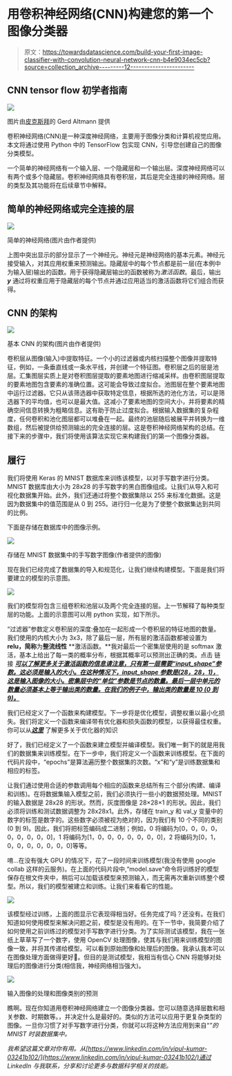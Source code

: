 # 用卷积神经网络(CNN)构建您的第一个图像分类器

> 原文：<https://towardsdatascience.com/build-your-first-image-classifier-with-convolution-neural-network-cnn-b4e9034ec5cb?source=collection_archive---------12----------------------->

## CNN tensor flow 初学者指南

![](img/309edaf7a748d9027694c425cb7c2848.png)

图片由[皮克斯拜](https://pixabay.com/?utm_source=link-attribution&utm_medium=referral&utm_campaign=image&utm_content=3859537)的 Gerd Altmann 提供

卷积神经网络(CNN)是一种深度神经网络，主要用于图像分类和计算机视觉应用。本文将通过使用 Python 中的 TensorFlow 包实现 CNN，引导您创建自己的图像分类模型。

一个简单的神经网络有一个输入层、一个隐藏层和一个输出层。深度神经网络可以有两个或多个隐藏层。卷积神经网络具有卷积层，其后是完全连接的神经网络。层的类型及其功能将在后续章节中解释。

## 简单的神经网络或完全连接的层

![](img/607dded548e93a8fd4bd366dfd0a4b0b.png)

简单的神经网络(图片由作者提供)

上图中突出显示的部分显示了一个神经元。神经元是神经网络的基本元素。神经元接受输入，对其应用权重来预测输出。隐藏层中的每个节点都是前一层(在本例中为输入层)输出的函数。用于获得隐藏层输出的函数被称为*激活函数*。最后，输出 ***y*** 通过将权重应用于隐藏层的每个节点并通过应用适当的激活函数将它们组合而获得。

## CNN 的架构

![](img/479dcc8999fa5cafd12c086282ba2447.png)

基本 CNN 的架构(图片由作者提供)

卷积层从图像(输入)中提取特征。一个小的过滤器或内核扫描整个图像并提取特征，例如，一条垂直线或一条水平线，并创建一个特征图。卷积层之后的层是池层。汇集图层实质上是对卷积图层提取的要素地图进行缩减采样。由卷积图层提取的要素地图包含要素的准确位置。这可能会导致过度拟合。池图层在整个要素地图中运行过滤器。它只从该筛选器中获取特定信息，根据所选的池化方法，可以是筛选器下的平均值，也可以是最大值。这减小了要素地图的空间大小，并将要素的精确空间信息转换为粗略信息。这有助于防止过度拟合。根据输入数据集的复杂程度，任何卷积和池化图层都可以堆叠在一起。最终的池层随后被展平并转换为一维数组，然后被提供给预测输出的完全连接的层。这是卷积神经网络架构的总结。在接下来的步骤中，我们将使用该算法实现它来构建我们的第一个图像分类器。

## 履行

我们将使用 Keras 的 MNIST 数据库来训练该模型，以对手写数字进行分类。MNIST 数据库由大小为 28x28 的手写数字的黑白图像组成。让我们从导入和可视化数据集开始。此外，我们还通过将整个数据集除以 255 来标准化数据。这是因为数据集中的值范围是从 0 到 255。进行归一化是为了使整个数据集达到共同的比例。

下面是存储在数据库中的图像示例。

![](img/33f63e58f82806b7ad7636f998af5143.png)

存储在 MNIST 数据集中的手写数字图像(作者提供的图像)

现在我们已经完成了数据集的导入和规范化，让我们继续构建模型。下面是我们将要建立的模型的示意图。

![](img/ae96931de3d544711ea00cfe34693714.png)

我们的模型将包含三组卷积和池层以及两个完全连接的层。上一节解释了每种类型层的功能。上面的示意图可以用 python 实现，如下所示。

“过滤器”参数定义卷积层的深度:叠加在一起形成一个卷积层的特征地图的数量。我们使用的内核大小为 3x3，除了最后一层，所有层的激活函数都被设置为 **relu，简称**为**整流线性** **激活函数。**我对最后一个密集层使用的是 softmax 激活，基本上给出了每一类的概率分布，根据其概率可以预测出正确的类。点击 链接 [***可以了解更多关于激活函数的信息请注意，只有第一层需要“input_shape”参数。这必须是输入的大小。在这种情况下，input_shape 参数是(28，28，1)，这是输入图像的大小。密集层中的“单位”参数是节点的数量。最后一层中单元的数量必须基本上等于输出类的数量。在我们的例子中，输出类的数量是 10 (0 到 9)。***](https://keras.io/api/layers/activations/)

我们已经定义了一个函数来构建模型。下一步将是优化模型，调整权重以最小化损失。我们将定义一个函数来编译带有优化器和损失函数的模型，以获得最佳权重。你可以从[***这里***](https://keras.io/api/optimizers/) 了解更多关于优化器的知识

好了，我们已经定义了一个函数来建立模型并编译模型。我们唯一剩下的就是用我们的数据集来训练模型。在下一步中，我们将定义一个函数来训练模型。在下面的代码片段中，“epochs”是算法遍历整个数据集的次数。“x”和“y”是训练数据集和相应的标签。

让我们通过使用合适的参数调用每个相应的函数来总结所有三个部分(构建、编译和训练)。在将数据集输入模型之前，我们必须执行一些小的数据预处理。MNIST 的输入数据是 28x28 的形状。然而，灰度图像是 28×28×1 的形状。因此，我们必须将训练和测试数据调整为 28x28x1。此外，存储在 train_y 和 val_y 变量中的数字的标签是数字的。这些数字必须被视为绝对的，因为我们有 10 个不同的类别(0 到 9)。因此，我们将把标签编码成二进制；例如，0 将编码为[0，0，0，0，0，0，0，0，0]，1 将编码为[1，0，0，0，0，0，0，0]，2 将编码为[0，1，0，0，0，0，0，0，0]等等。

唷…在没有强大 GPU 的情况下，花了一段时间来训练模型(我没有使用 google collab 这样的云服务)。在上面的代码片段中,“model.save”命令将训练好的模型保存在根文件夹中，稍后可以加载该模型来预测输入，而无需再次重新训练整个模型。所以，我们的模型被建立和训练。让我们来看看它的性能。

![](img/58d79aad7d7d24481bbc58ed4e1a88b5.png)

该模型经过训练，上面的图显示它表现得相当好。任务完成了吗？还没有。在我们知道如何使用模型来解决问题之前，模型是没有用的。在下一节中，我简要介绍了如何使用之前训练过的模型对手写数字进行分类。为了实际测试该模型，我在一张纸上草草写了一个数字，使用 OpenCV 处理图像，使其与我们用来训练模型的图像一致，并将其传递给模型。可以看到原始图像和处理后的图像。我承认我本可以在图像处理方面做得更好😬。但目的是测试模型，我相当有信心 CNN 将能够对处理后的图像进行分类(相信我，神经网络相当强大)。

![](img/3a899b5b65ebd6b02a8fce4accb19b34.png)

输入图像的处理和图像类别的预测

瞧啊。现在你知道用卷积神经网络建立一个图像分类器。您可以随意选择层数和相关参数、时期数等。，并决定什么是最好的。类似的方法可以应用于更复杂类型的图像。一旦你习惯了对手写数字进行分类，你就可以将这种方法应用到来自“[](https://keras.io/api/datasets/fashion_mnist/)*”的 MNIST 时装数据集中。*

*我希望这篇文章对你有用。从[https://www.linkedin.com/in/vipul-kumar-03241b102/](https://www.linkedin.com/in/vipul-kumar-03241b102/)通过 LinkedIn 与我联系，分享和讨论更多与数据科学相关的技能。*